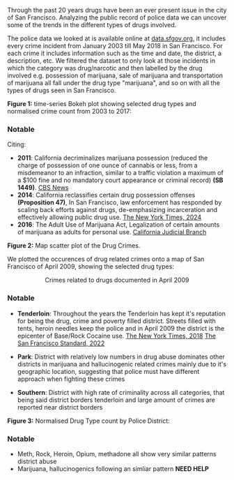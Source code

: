 
Through the past 20 years drugs have been an ever present issue in the city of San Francisco. Analyzing the public record of police data we can uncover some of the trends in the different types of drugs involved. 

The police data we looked at is available online at <a href="https://data.sfgov.org/Public-Safety/Police-Department-Incident-Reports-Historical-2003/tmnf-yvry/about_data" target="_blank">data.sfgov.org</a>, it includes every crime incident from January 2003 till May 2018 in San Francisco. For each crime it includes information such as the time and date, the district, a description, etc. We filtered the dataset to only look at those incidents in which the category was drug/narcotic and then labelled by the drug involved e.g. possession of marijuana, sale of marijuana and transportation of marijuana all fall under the drug type "marijuana", and so on with all the types of drugs seen in San Francisco.

**Figure 1:** time-series Bokeh plot showing selected drug types and normalised crime count from 2003 to 2017:

<object type="text/html" data="{{ site.baseurl }}/TimeSeries.html" width="1200" height="400" style="border: none; padding: 0;"></object>

### Notable 
Citing: 
* **2011**: California decriminalizes marijuana possession (reduced the charge of possession of one ounce of cannabis or less, from a misdemeanor to an infraction, similar to a traffic violation a maximum of a $100 fine and no mandatory court appearance or criminal record) **(SB 1449)**. [CBS News](https://www.cbsnews.com/texas/news/california-governor-signs-marijuana-decriminalization-bill/)
* **2014**: California reclassifies certain drug possession offenses **(Proposition 47)**, In San Francisco, law enforcement has responded by scaling back efforts against drugs, de-emphasizing incarceration and effectively allowing public drug use. [The New York Times, 2024](https://www.nytimes.com/2024/01/31/upshot/san-francisco-drug-crisis.html)
* **2016**: The Adult Use of Marijuana Act, Legalization of certain amounts of marijuana as adults for personal use. [California Judicial Branch](https://www.courts.ca.gov/prop64.htm) 

**Figure 2:** Map scatter plot of the Drug Crimes.

We plotted the occurences of drug related crimes onto a map of San Francisco of April 2009, showing the selected drug types: 

<center><span style="font-size: 12px; font-weight: bold;"></span>Crimes related to drugs documented in April 2009</center>
<object type="text/html" data="{{ site.baseurl }}/scatterplot_layer.html" width="800" height="400" style="border: none; padding: 0;"></object>

### Notable 
* **Tenderloin**: Throughout the years the Tenderloin has kept it's reputation for being the drug, crime and poverty filled district. Streets filled with tents, heroin needles keep the police and in April 2009 the district is the epicenter of Base/Rock Cocaine use. [The New York Times, 2018](https://www.nytimes.com/2024/01/31/upshot/san-francisco-drug-crisis.html) [The San Francisco Standard, 2022](https://sfstandard.com/2022/10/20/how-serious-is-tenderloins-drug-problem-heres-what-city-data-says/)

* **Park**: District with relatively low numbers in drug abuse dominates other districts in marijuana and hallucinogenic related crimes mainly due to it's geographic location, suggesting that police must have different approach when fighting these crimes

* **Southern**: District with high rate of criminality across all categories, that being said district borders tenderloin and large amount of crimes are reported near district borders 
 
**Figure 3:** Normalised Drug Type count by Police District:

<object type="text/html" data="{{ site.baseurl }}/DistrictDrugs.html" width="1200" height="400" style="border: none; padding: 0;"></object>

### Notable 
* Meth, Rock, Heroin, Opium, methadone all show very similar patterns district abuse 
* Marijuana, hallucinogenics following an simliar pattern **NEED HELP** 


